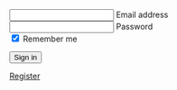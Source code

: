 <form>
  <!-- Email input -->
  <div class="form-outline mb-4">
    <input type="email" id="form2Example1" class="form-control" />
    <label class="form-label" for="form2Example1">Email address</label>
  </div>

  <!-- Password input -->
  <div class="form-outline mb-4">
    <input type="password" id="form2Example2" class="form-control" />
    <label class="form-label" for="form2Example2">Password</label>
  </div>

  <!-- 2 column grid layout for inline styling -->
  <div class="row mb-4">
    <div class="col d-flex justify-content-center">
      <!-- Checkbox -->
      <div class="form-check">
        <input class="form-check-input" type="checkbox" value="" id="form2Example31" checked />
        <label class="form-check-label" for="form2Example31"> Remember me </label>
      </div>
    </div>

  </div>

  <!-- Submit button -->
  <button type="button" class="btn btn-primary btn-block mb-4">Sign in</button>

  <!-- Register buttons -->
  <div class="text-center">
    <p><a href="https://tomhod.github.io/helpform.github.io/">Register</a></p>
  
  </div>
</form>

